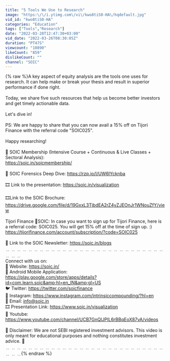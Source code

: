 ```yaml
---
title: "5 Tools We Use to Research"
image: "https:\/\/i.ytimg.com\/vi\/kwo8tiS0-HA\/hqdefault.jpg"
vid_id: "kwo8tiS0-HA"
categories: "Education"
tags: ["Tools","Research"]
date: "2022-03-28T12:47:30+03:00"
vid_date: "2022-03-26T08:30:05Z"
duration: "PT47S"
viewcount: "10890"
likeCount: "859"
dislikeCount: ""
channel: "SOIC"
---
```

{% raw %}A key aspect of equity analysis are the tools one uses for research. It can help make or break your thesis and result in superior performance if done right.<br /><br />Today, we share five such resources that help us become better investors and get timely actionable data.<br /><br />Let's dive in!<br /><br />PS: We are happy to share that you can now avail a 15% off on Tijori Finance with the referral code &quot;SOIC025&quot;.<br /><br />Happy researching!<br /><br />🏫 SOIC Membership (Intensive Course + Continuous &amp; Live Classes + Sectoral Analysis):<br />       <a rel="nofollow" target="blank" href="https://soic.in/soicmembership/">https://soic.in/soicmembership/</a><br /><br />🔎 SOIC Forensics Deep Dive: <a rel="nofollow" target="blank" href="https://rzp.io/l/UW6lYcknba">https://rzp.io/l/UW6lYcknba</a><br /><br />🎞 Link to the presentation: <a rel="nofollow" target="blank" href="https://soic.in/visualization">https://soic.in/visualization</a><br /><br />🎞Link to the SOIC Brochure: <a rel="nofollow" target="blank" href="https://drive.google.com/file/d/19GxxL3TjbdEA2rZ4yZJEOnJr1WNouZfY/view">https://drive.google.com/file/d/19GxxL3TjbdEA2rZ4yZJEOnJr1WNouZfY/view</a><br /><br />Tijori Finance 🤝SOIC: In case you want to sign up for Tijori Finance, here is a referral code: SOIC025. You will get 15% off at the time of sign up. :) <br /><a rel="nofollow" target="blank" href="https://tijorifinance.com/account/subscription/?code=SOIC025">https://tijorifinance.com/account/subscription/?code=SOIC025</a><br /><br />📰 Link to the SOIC Newsletter: <a rel="nofollow" target="blank" href="https://soic.in/blogs">https://soic.in/blogs</a> <br />﹎ ﹎ ﹎ ﹎ ﹎ ﹎ ﹎ ﹎ ﹎ ﹎ ﹎ ﹎ ﹎ ﹎ ﹎ ﹎ ﹎ ﹎ ﹎ ﹎ ﹎ ﹎ ﹎ ﹎ ﹎ ﹎ ﹎ ﹎ ﹎ ﹎ ﹎<br />Connect with us on: <br />🔗 Website: <a rel="nofollow" target="blank" href="https://soic.in/">https://soic.in/</a> <br />📱 Android Mobile Application:<br /><a rel="nofollow" target="blank" href="https://play.google.com/store/apps/details?id=com.learn.soic&amp;hl=en_IN&amp;gl=US">https://play.google.com/store/apps/details?id=com.learn.soic&amp;hl=en_IN&amp;gl=US</a> <br />🐦 Twitter: <a rel="nofollow" target="blank" href="https://twitter.com/soicfinance">https://twitter.com/soicfinance</a> <br />📸 Instagram: <a rel="nofollow" target="blank" href="https://www.instagram.com/intrinsiccompounding/?hl=en">https://www.instagram.com/intrinsiccompounding/?hl=en</a> <br />📧 Email: info@soic.in <br />🎞 Presentation Link: <a rel="nofollow" target="blank" href="https://www.soic.in/visualization">https://www.soic.in/visualization</a> <br />🎥 Youtube: <a rel="nofollow" target="blank" href="https://www.youtube.com/channel/UCB7GnQlJPIL6rBBqEoX87vA/videos">https://www.youtube.com/channel/UCB7GnQlJPIL6rBBqEoX87vA/videos</a> <br /><br />📣  Disclaimer: We are not SEBI registered investment advisors. This video is only meant for educational purposes and nothing constitutes investment advice. 📣<br />﹎ ﹎ ﹎ ﹎ ﹎ ﹎ ﹎ ﹎ ﹎ ﹎ ﹎ ﹎ ﹎ ﹎ ﹎ ﹎ ﹎ ﹎ ﹎ ﹎ ﹎ ﹎ ﹎ ﹎ ﹎ ﹎ ﹎ ﹎ ﹎ ﹎ ﹎{% endraw %}
